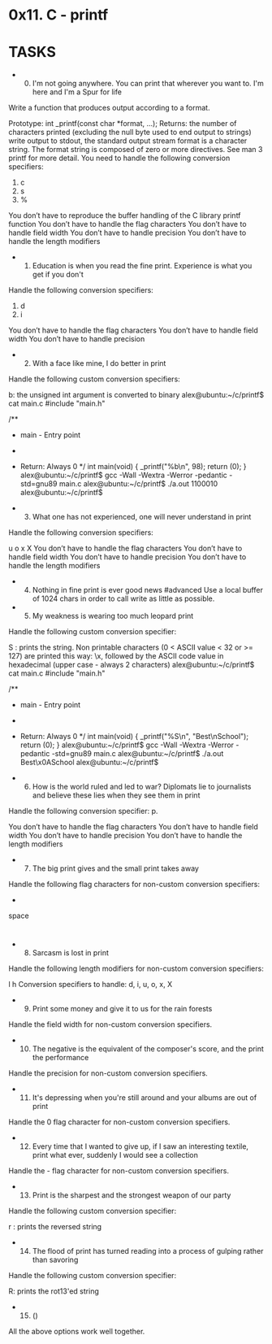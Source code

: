 # 0x11. C - printf

# TASKS

* 0. I'm not going anywhere. You can print that wherever you want to. I'm here and I'm a Spur for life

Write a function that produces output according to a format.

Prototype: int _printf(const char *format, ...);
Returns: the number of characters printed (excluding the null byte used to end output to strings)
write output to stdout, the standard output stream
format is a character string. The format string is composed of zero or more directives. See man 3 printf for more detail. You need to handle the following conversion specifiers:

1. c
2. s
3. %


You don’t have to reproduce the buffer handling of the C library printf function
You don’t have to handle the flag characters
You don’t have to handle field width
You don’t have to handle precision
You don’t have to handle the length modifiers

* 1. Education is when you read the fine print. Experience is what you get if you don't

Handle the following conversion specifiers:

1. d
2. i

You don’t have to handle the flag characters
You don’t have to handle field width
You don’t have to handle precision

* 2. With a face like mine, I do better in print

Handle the following custom conversion specifiers:

b: the unsigned int argument is converted to binary
alex@ubuntu:~/c/printf$ cat main.c
#include "main.h"

/**
 * main - Entry point
 *
 * Return: Always 0
 */
int main(void)
{
    _printf("%b\n", 98);
    return (0);
}
alex@ubuntu:~/c/printf$ gcc -Wall -Wextra -Werror -pedantic -std=gnu89 main.c
alex@ubuntu:~/c/printf$ ./a.out
1100010
alex@ubuntu:~/c/printf$
  
* 3. What one has not experienced, one will never understand in print

Handle the following conversion specifiers:

u
o
x
X
You don’t have to handle the flag characters
You don’t have to handle field width
You don’t have to handle precision
You don’t have to handle the length modifiers

   
* 4. Nothing in fine print is ever good news
#advanced
Use a local buffer of 1024 chars in order to call write as little as possible.


   
* 5. My weakness is wearing too much leopard print

Handle the following custom conversion specifier:

S : prints the string.
Non printable characters (0 < ASCII value < 32 or >= 127) are printed this way: \x, followed by the ASCII code value in hexadecimal (upper case - always 2 characters)
alex@ubuntu:~/c/printf$ cat main.c
#include "main.h"

/**
 * main - Entry point
 *
 * Return: Always 0
 */
int main(void)
{
    _printf("%S\n", "Best\nSchool");
    return (0);
}
alex@ubuntu:~/c/printf$ gcc -Wall -Wextra -Werror -pedantic -std=gnu89 main.c
alex@ubuntu:~/c/printf$ ./a.out
Best\x0ASchool
alex@ubuntu:~/c/printf$

  
* 6. How is the world ruled and led to war? Diplomats lie to journalists and believe these lies when they see them in print

Handle the following conversion specifier: p.

You don’t have to handle the flag characters
You don’t have to handle field width
You don’t have to handle precision
You don’t have to handle the length modifiers

   
* 7. The big print gives and the small print takes away

Handle the following flag characters for non-custom conversion specifiers:

+
space
#

   
* 8. Sarcasm is lost in print

Handle the following length modifiers for non-custom conversion specifiers:

l
h
Conversion specifiers to handle: d, i, u, o, x, X


   
* 9. Print some money and give it to us for the rain forests

Handle the field width for non-custom conversion specifiers.


   
* 10. The negative is the equivalent of the composer's score, and the print the performance

Handle the precision for non-custom conversion specifiers.


   
* 11. It's depressing when you're still around and your albums are out of print

Handle the 0 flag character for non-custom conversion specifiers.


   
* 12. Every time that I wanted to give up, if I saw an interesting textile, print what ever, suddenly I would see a collection

Handle the - flag character for non-custom conversion specifiers.


   
* 13. Print is the sharpest and the strongest weapon of our party

Handle the following custom conversion specifier:

r : prints the reversed string

   
* 14. The flood of print has turned reading into a process of gulping rather than savoring

Handle the following custom conversion specifier:

R: prints the rot13'ed string

   
* 15. ()

All the above options work well together.